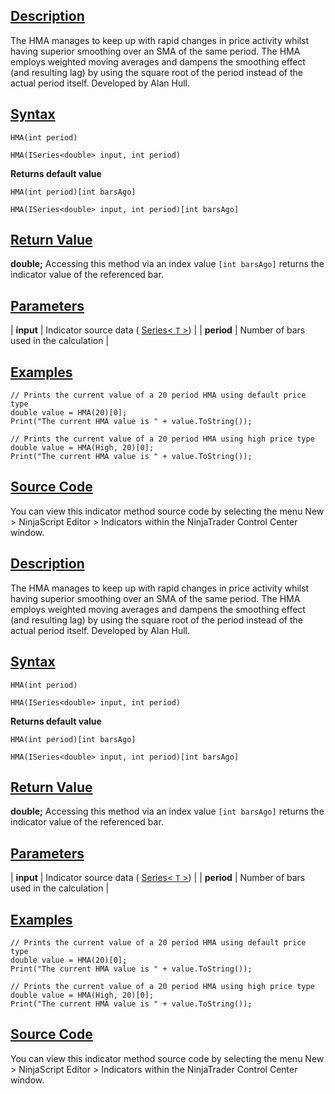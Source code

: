 ## [Description](https://developer.ninjatrader.com/docs/desktop/moving_average_hull_hma\#description)

The HMA manages to keep up with rapid changes in price activity whilst having superior smoothing over an SMA of the same period. The HMA employs weighted moving averages and dampens the smoothing effect (and resulting lag) by using the square root of the period instead of the actual period itself. Developed by Alan Hull.

## [Syntax](https://developer.ninjatrader.com/docs/desktop/moving_average_hull_hma\#syntax)

`HMA(int period)`

`HMA(ISeries<double> input, int period)`

**Returns default value**

`HMA(int period)[int barsAgo]`

`HMA(ISeries<double> input, int period)[int barsAgo]`

## [Return Value](https://developer.ninjatrader.com/docs/desktop/moving_average_hull_hma\#return-value)

**double;** Accessing this method via an index value `[int barsAgo]` returns the indicator value of the referenced bar.

## [Parameters](https://developer.ninjatrader.com/docs/desktop/moving_average_hull_hma\#parameters)

| **input** | Indicator source data ( [Series< `T` >](https://developer.ninjatrader.com/docs/desktop/seriest)) |
| **period** | Number of bars used in the calculation |

## [Examples](https://developer.ninjatrader.com/docs/desktop/moving_average_hull_hma\#examples)

```jsx-150469391 csharp
// Prints the current value of a 20 period HMA using default price type
double value = HMA(20)[0];
Print("The current HMA value is " + value.ToString());

// Prints the current value of a 20 period HMA using high price type
double value = HMA(High, 20)[0];
Print("The current HMA value is " + value.ToString());

```

## [Source Code](https://developer.ninjatrader.com/docs/desktop/moving_average_hull_hma\#source-code)

You can view this indicator method source code by selecting the menu New > NinjaScript Editor > Indicators within the NinjaTrader Control Center window.

## [Description](https://developer.ninjatrader.com/docs/desktop/moving_average_hull_hma\#description)

The HMA manages to keep up with rapid changes in price activity whilst having superior smoothing over an SMA of the same period. The HMA employs weighted moving averages and dampens the smoothing effect (and resulting lag) by using the square root of the period instead of the actual period itself. Developed by Alan Hull.

## [Syntax](https://developer.ninjatrader.com/docs/desktop/moving_average_hull_hma\#syntax)

`HMA(int period)`

`HMA(ISeries<double> input, int period)`

**Returns default value**

`HMA(int period)[int barsAgo]`

`HMA(ISeries<double> input, int period)[int barsAgo]`

## [Return Value](https://developer.ninjatrader.com/docs/desktop/moving_average_hull_hma\#return-value)

**double;** Accessing this method via an index value `[int barsAgo]` returns the indicator value of the referenced bar.

## [Parameters](https://developer.ninjatrader.com/docs/desktop/moving_average_hull_hma\#parameters)

| **input** | Indicator source data ( [Series< `T` >](https://developer.ninjatrader.com/docs/desktop/seriest)) |
| **period** | Number of bars used in the calculation |

## [Examples](https://developer.ninjatrader.com/docs/desktop/moving_average_hull_hma\#examples)

```jsx-150469391 csharp
// Prints the current value of a 20 period HMA using default price type
double value = HMA(20)[0];
Print("The current HMA value is " + value.ToString());

// Prints the current value of a 20 period HMA using high price type
double value = HMA(High, 20)[0];
Print("The current HMA value is " + value.ToString());

```

## [Source Code](https://developer.ninjatrader.com/docs/desktop/moving_average_hull_hma\#source-code)

You can view this indicator method source code by selecting the menu New > NinjaScript Editor > Indicators within the NinjaTrader Control Center window.